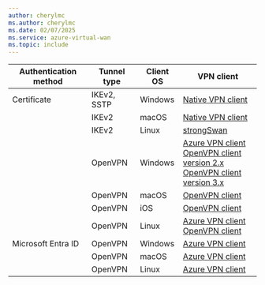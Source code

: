 ```yaml
---
author: cherylmc
ms.author: cherylmc
ms.date: 02/07/2025
ms.service: azure-virtual-wan
ms.topic: include
---
```


| Authentication method | Tunnel type | Client OS | VPN client |
|---|---|---|---|
| Certificate | IKEv2, SSTP | Windows |[Native VPN client](../articles/virtual-wan/point-to-site-vpn-client-certificate-windows-native.md) |
| | IKEv2| macOS|[Native VPN client](../articles/virtual-wan/point-to-site-vpn-client-cert-mac.md) |
| |IKEv2 |Linux | [strongSwan ](../articles/vpn-gateway/point-to-site-vpn-client-certificate-ike-linux.md)|
| | OpenVPN | Windows | [Azure VPN client](../articles/virtual-wan/vpn-client-certificate-windows.md)<br>[OpenVPN client version 2.x](../articles/virtual-wan/point-to-site-vpn-client-certificate-windows-openvpn-client-version-2.md)<br>[OpenVPN client version 3.x](../articles/virtual-wan/point-to-site-vpn-client-certificate-windows-openvpn-client-version-3.md) |
| | OpenVPN | macOS | [OpenVPN client](../articles/virtual-wan/point-to-site-vpn-client-certificate-openvpn-mac.md) |
| | OpenVPN | iOS | [OpenVPN client](../articles/virtual-wan/point-to-site-vpn-client-certificate-openvpn-ios.md) |
| | OpenVPN |Linux | [Azure VPN client](../articles/virtual-wan/point-to-site-azure-vpn-client-certificate-linux.md)<br>[OpenVPN client](../articles/virtual-wan/point-to-site-vpn-client-certificate-openvpn-linux.md)|
| Microsoft Entra ID | OpenVPN | Windows | [Azure VPN client](../articles/virtual-wan/openvpn-azure-ad-client.md) |
|  | OpenVPN | macOS | [Azure VPN client](../articles/virtual-wan/openvpn-azure-ad-client-mac.md) |
|  | OpenVPN| Linux |[Azure VPN client](../articles/virtual-wan/point-to-site-entra-vpn-client-linux.md) |